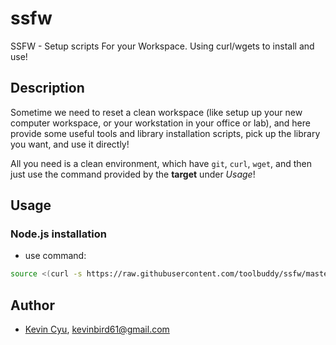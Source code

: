 # ssfw
SSFW - Setup scripts For your Workspace. Using curl/wgets to install and use!

## Description

Sometime we need to reset a clean workspace (like setup up your new computer workspace, or your workstation in your office or lab), and here provide some useful tools and library installation scripts, pick up the library you want, and use it directly!

All you need is a clean environment, which have `git`, `curl`, `wget`, and then just use the command provided by the **target** under *Usage*!

## Usage 

### Node.js installation

* use command:
```bash
source <(curl -s https://raw.githubusercontent.com/toolbuddy/ssfw/master/install_nodejs.sh)
```

## Author

* [Kevin Cyu](), kevinbird61@gmail.com